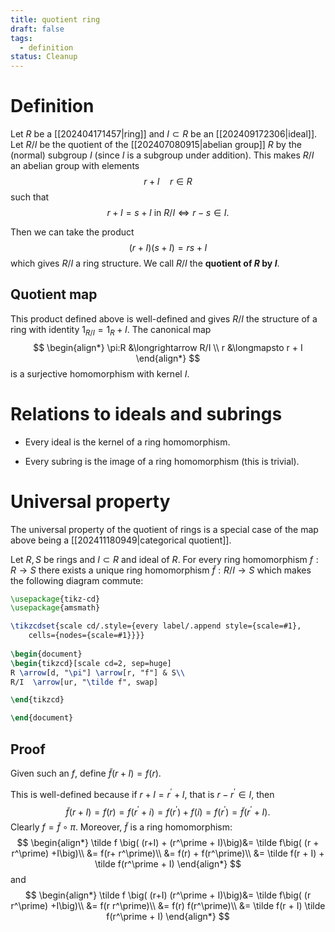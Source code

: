 ```yaml
---
title: quotient ring
draft: false
tags:
  - definition
status: Cleanup
---
```

# Definition
Let $R$ be a [[202404171457|ring]] and $I \subset R$ be an [[202409172306|ideal]]. 
Let $R \big/ I$ be the quotient of the [[202407080915|abelian group]] $R$ by the (normal) subgroup $I$ (since $I$ is a subgroup under addition). 
This makes $R\big/ I$ an abelian group with elements 
$$ 
r + I \quad r \in R
$$
such that 
$$
r + I = s+I \ \text{in } R\big/I \Longleftrightarrow r-s \in I.
$$

Then we can take the product 
$$ 
(r + I)(s+I)  = rs +I
$$
which gives $R \big/I$ a ring structure. 
We call $R\big/I$ the **quotient of $R$ by $I$**. 
## Quotient map
This product defined above is well-defined and gives $R/I$ the structure of a ring with identity $1_{R/I} = 1_R + I$. 
The canonical map 
$$
\begin{align*}
\pi:R &\longrightarrow R/I \\
r &\longmapsto r + I
\end{align*}
$$
is a surjective homomorphism with kernel $I$. 

# Relations to ideals and subrings
- Every ideal is the kernel of a ring homomorphism.

- Every subring is the image of a ring homomorphism (this is trivial). 

# Universal property
The universal property of the quotient of rings is a special case of the map above being a [[202411180949|categorical quotient]]. 

Let $R,S$ be rings and $I \subset R$ and ideal of $R$. 
For every ring homomorphism $f:R\to S$ there exists a unique ring homomorphism $\tilde f:R/I \to S$ which makes the following diagram commute:
```tikz
\usepackage{tikz-cd}
\usepackage{amsmath}

\tikzcdset{scale cd/.style={every label/.append style={scale=#1},
    cells={nodes={scale=#1}}}}
	
\begin{document}
\begin{tikzcd}[scale cd=2, sep=huge]
R \arrow[d, "\pi"] \arrow[r, "f"] & S\\
R/I  \arrow[ur, "\tilde f", swap]

\end{tikzcd}

\end{document}
```

## Proof
Given such an $f$, define $\tilde f(r +I) = f(r)$. 

This is well-defined because if $r + I = r^\prime + I$, that is $r - r^\prime \in I$, then 
$$
\tilde f(r + I) = f(r) = f(r^\prime + i) = f(r^\prime) + f(i) = f(r^\prime) = \tilde f(r^\prime + I).
$$
Clearly $f = \tilde f \circ \pi$. 
Moreover, $\tilde f$ is a ring homomorphism:
$$
\begin{align*}
\tilde f \big( (r+I) + (r^\prime + I)\big)&= \tilde f\big( (r + r^\prime) +I\big)\\
&= f(r+ r^\prime)\\
&= f(r) + f(r^\prime)\\
&= \tilde f(r + I) + \tilde f(r^\prime + I)
\end{align*}
$$
and 
$$
\begin{align*}
\tilde f \big( (r+I)  (r^\prime + I)\big)&= \tilde f\big( (r  r^\prime) +I\big)\\
&= f(r r^\prime)\\
&= f(r)  f(r^\prime)\\
&= \tilde f(r + I)  \tilde f(r^\prime + I)
\end{align*}
$$